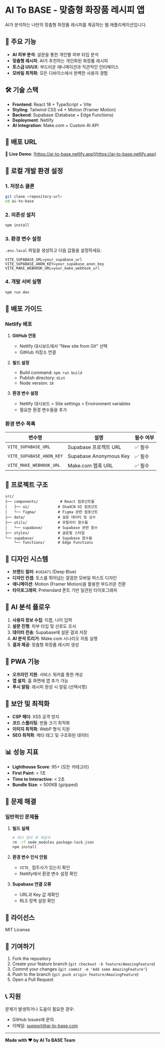 # AI To BASE - 맞춤형 화장품 레시피 앱

AI가 분석하는 나만의 맞춤형 화장품 레시피를 제공하는 웹 애플리케이션입니다.

## 🚀 주요 기능

- **AI 피부 분석**: 설문을 통한 개인별 피부 타입 분석
- **맞춤형 레시피**: AI가 추천하는 개인화된 화장품 레시피
- **토스급 UI/UX**: 부드러운 애니메이션과 직관적인 인터페이스
- **모바일 최적화**: 모든 디바이스에서 완벽한 사용자 경험

## 🛠 기술 스택

- **Frontend**: React 18 + TypeScript + Vite
- **Styling**: Tailwind CSS v4 + Motion (Framer Motion)
- **Backend**: Supabase (Database + Edge Functions)
- **Deployment**: Netlify
- **AI Integration**: Make.com + Custom AI API

## 📱 배포 URL

🔗 **Live Demo**: [https://ai-to-base.netlify.app](https://ai-to-base.netlify.app)

## 🔧 로컬 개발 환경 설정

### 1. 저장소 클론
```bash
git clone <repository-url>
cd ai-to-base
```

### 2. 의존성 설치
```bash
npm install
```

### 3. 환경 변수 설정
`.env.local` 파일을 생성하고 다음 값들을 설정하세요:

```env
VITE_SUPABASE_URL=your_supabase_url
VITE_SUPABASE_ANON_KEY=your_supabase_anon_key
VITE_MAKE_WEBHOOK_URL=your_make_webhook_url
```

### 4. 개발 서버 실행
```bash
npm run dev
```

## 🚀 배포 가이드

### Netlify 배포

1. **GitHub 연동**
   - Netlify 대시보드에서 "New site from Git" 선택
   - GitHub 저장소 연결

2. **빌드 설정**
   - Build command: `npm run build`
   - Publish directory: `dist`
   - Node version: `18`

3. **환경 변수 설정**
   - Netlify 대시보드 > Site settings > Environment variables
   - 필요한 환경 변수들을 추가

### 환경 변수 목록

| 변수명 | 설명 | 필수 여부 |
|--------|------|-----------|
| `VITE_SUPABASE_URL` | Supabase 프로젝트 URL | ✅ 필수 |
| `VITE_SUPABASE_ANON_KEY` | Supabase Anonymous Key | ✅ 필수 |
| `VITE_MAKE_WEBHOOK_URL` | Make.com 웹훅 URL | ✅ 필수 |

## 📂 프로젝트 구조

```
src/
├── components/          # React 컴포넌트들
│   ├── ui/             # ShadCN UI 컴포넌트
│   └── figma/          # Figma 관련 컴포넌트
├── data/               # 설문 데이터 및 상수
├── utils/              # 유틸리티 함수들
│   └── supabase/       # Supabase 관련 함수
├── styles/             # 글로벌 스타일
└── supabase/           # Supabase 함수들
    └── functions/      # Edge Functions
```

## 🎨 디자인 시스템

- **브랜드 컬러**: `#102A71` (Deep Blue)
- **디자인 컨셉**: 토스를 뛰어넘는 깔끔한 모바일 퍼스트 디자인
- **애니메이션**: Motion (Framer Motion)을 활용한 부드러운 전환
- **타이포그래피**: Pretendard 폰트 기반 일관된 타이포그래피

## 🧪 AI 분석 플로우

1. **사용자 정보 수집**: 이름, 나이 입력
2. **설문 진행**: 피부 타입 및 선호도 조사
3. **데이터 전송**: Supabase에 설문 결과 저장
4. **AI 분석 트리거**: Make.com 시나리오 자동 실행
5. **결과 제공**: 맞춤형 화장품 레시피 생성

## 📱 PWA 기능

- **오프라인 지원**: 서비스 워커를 통한 캐싱
- **앱 설치**: 홈 화면에 앱 추가 가능
- **푸시 알림**: 레시피 완성 시 알림 (선택사항)

## 🔐 보안 및 최적화

- **CSP 헤더**: XSS 공격 방지
- **코드 스플리팅**: 번들 크기 최적화
- **이미지 최적화**: WebP 형식 지원
- **SEO 최적화**: 메타 태그 및 구조화된 데이터

## 📊 성능 지표

- **Lighthouse Score**: 95+ (모든 카테고리)
- **First Paint**: < 1초
- **Time to Interactive**: < 2초
- **Bundle Size**: < 500KB (gzipped)

## 🐛 문제 해결

### 일반적인 문제들

1. **빌드 실패**
   ```bash
   # 캐시 정리 후 재설치
   rm -rf node_modules package-lock.json
   npm install
   ```

2. **환경 변수 인식 안됨**
   - `VITE_` 접두사가 있는지 확인
   - Netlify에서 환경 변수 설정 확인

3. **Supabase 연결 오류**
   - URL과 Key 값 재확인
   - RLS 정책 설정 확인

## 📄 라이선스

MIT License

## 👥 기여하기

1. Fork the repository
2. Create your feature branch (`git checkout -b feature/AmazingFeature`)
3. Commit your changes (`git commit -m 'Add some AmazingFeature'`)
4. Push to the branch (`git push origin feature/AmazingFeature`)
5. Open a Pull Request

## 📞 지원

문제가 발생하거나 도움이 필요한 경우:
- GitHub Issues에 문의
- 이메일: support@ai-to-base.com

---

**Made with ❤️ by AI To BASE Team**